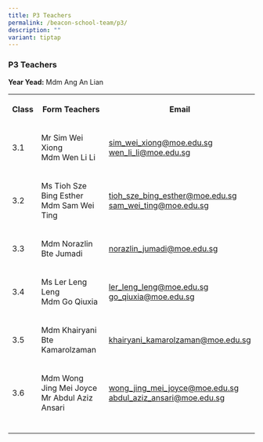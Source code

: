 ```yaml
---
title: P3 Teachers
permalink: /beacon-school-team/p3/
description: ""
variant: tiptap
---
```

<h3>P3 Teachers</h3>
<p><strong>Year Yead:</strong> Mdm Ang An Lian</p>
<table>
<tbody>
<tr>
<th rowspan="1" colspan="1">
<p><strong>Class</strong>
</p>
</th>
<th rowspan="1" colspan="1">
<p><strong>Form Teachers</strong>
</p>
</th>
<th rowspan="1" colspan="1">
<p><strong>Email</strong>
</p>
</th>
</tr>
<tr>
<td rowspan="1" colspan="1">
<p>3.1</p>
</td>
<td rowspan="1" colspan="1">
<p>Mr Sim Wei Xiong
<br>Mdm Wen Li Li</p>
</td>
<td rowspan="1" colspan="1">
<p><a href="mailto:sim_wei_xiong@moe.edu.sg" rel="noopener noreferrer nofollow" target="_blank">sim_wei_xiong@moe.edu.sg</a> 
<br><a href="mailto:wen_li_li@moe.edu.sg" rel="noopener noreferrer nofollow" target="_blank">wen_li_li@moe.edu.sg</a>
</p>
</td>
</tr>
<tr>
<td rowspan="1" colspan="1">
<p>3.2</p>
</td>
<td rowspan="1" colspan="1">
<p>Ms Tioh Sze Bing Esther
<br>Mdm Sam Wei Ting</p>
</td>
<td rowspan="1" colspan="1">
<p><a href="mailto:tioh_sze_bing_esther@moe.edu.sg" rel="noopener noreferrer nofollow" target="_blank">tioh_sze_bing_esther@moe.edu.sg</a> 
<br><a href="mailto:sam_wei_ting@moe.edu.sg" rel="noopener noreferrer nofollow" target="_blank">sam_wei_ting@moe.edu.sg</a>
</p>
</td>
</tr>
<tr>
<td rowspan="1" colspan="1">
<p>3.3</p>
</td>
<td rowspan="1" colspan="1">
<p>Mdm Norazlin Bte Jumadi</p>
</td>
<td rowspan="1" colspan="1">
<p><a href="mailto:norazlin_jumadi@moe.edu.sg" rel="noopener noreferrer nofollow" target="_blank">norazlin_jumadi@moe.edu.sg</a>
</p>
</td>
</tr>
<tr>
<td rowspan="1" colspan="1">
<p>3.4</p>
</td>
<td rowspan="1" colspan="1">
<p>Ms Ler Leng Leng
<br>Mdm Go Qiuxia</p>
</td>
<td rowspan="1" colspan="1">
<p><a href="mailto:ler_leng_leng@moe.edu.sg" rel="noopener noreferrer nofollow" target="_blank">ler_leng_leng@moe.edu.sg</a> 
<br><a href="mailto:go_qiuxia@moe.edu.sg" rel="noopener noreferrer nofollow" target="_blank">go_qiuxia@moe.edu.sg</a>
</p>
</td>
</tr>
<tr>
<td rowspan="1" colspan="1">
<p>3.5</p>
</td>
<td rowspan="1" colspan="1">
<p>Mdm Khairyani Bte Kamarolzaman</p>
</td>
<td rowspan="1" colspan="1">
<p><a href="mailto:khairyani_kamarolzaman@moe.edu.sg" rel="noopener noreferrer nofollow" target="_blank">khairyani_kamarolzaman@moe.edu.sg</a>
</p>
</td>
</tr>
<tr>
<td rowspan="1" colspan="1">
<p>3.6</p>
</td>
<td rowspan="1" colspan="1">
<p>Mdm Wong Jing Mei Joyce
<br>Mr Abdul Aziz Ansari</p>
</td>
<td rowspan="1" colspan="1">
<p><a href="mailto:wong_jing_mei_joyce@moe.edu.sg" rel="noopener noreferrer nofollow" target="_blank">wong_jing_mei_joyce@moe.edu.sg</a> 
<br><a href="mailto:abdul_aziz_ansari@moe.edu.sg" rel="noopener noreferrer nofollow" target="_blank">abdul_aziz_ansari@moe.edu.sg</a>
</p>
</td>
</tr>
<tr>
<td rowspan="1" colspan="1">
<p></p>
</td>
<td rowspan="1" colspan="1">
<p></p>
</td>
<td rowspan="1" colspan="1">
<p></p>
</td>
</tr>
</tbody>
</table>
<p></p>